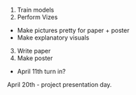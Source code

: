 1. Train models
2. Perform Vizes
  - Make pictures pretty for paper + poster
  - Make explanatory visuals
3. Write paper
4. Make poster
  - April 11th turn in?


April 20th - project presentation day.
